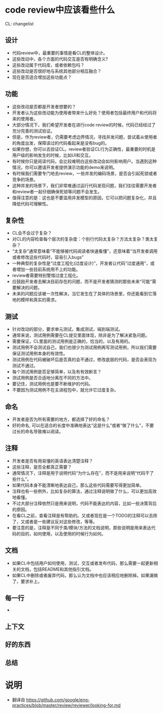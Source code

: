 # code review中应该看些什么

CL: changelist

## 设计
+ 代码review中，最重要的事情是看CL的整体设计。  
+ 这些改动中，各个方面的代码交互是否有明确含义?  
+ 这些改动属于代码库，或者依赖包吗？  
+ 这些改动是否很好地与系统其他部分相互融合？  
+ 现在是否适合增加这些功能点？

## 功能
+ 这些改动是否都是开发者想要的？
+ 开发者认为这些改动能为使用者带来什么好处？使用者包括最终用户和代码将来的使用者。
+ 大部分情况下，我们希望开发者在进行code review的时候，代码已经经过了充分完善的测试验证。
+ 但是，作为review者，仍需要考虑边界情况，寻找并发问题，尝试着从使用者的角度出发，保障读过的代码看起来是没有bug的。
+ 如果你想，你可以去验证CL。review者验证CL行为正确性，最重要的时机是用户级的影响发生的时候，比如UI和交互。
+ 有时候你只是阅读代码，会比较难明白这些改动会如何影响用户。当遇到这种情况，你可以邀请开发者提供演示功能的demo来说明。
+ 有时候我们需要专门地去review，一些并发的编码场景，是否会引起死锁或者竞争的场景。
+ 这种并发的场景下，我们非常难通过运行代码发现问题，我们往往需要开发者和review者一起仔细确保死锁等问题不会发生。
+ 值得注意的是：这也是不要滥用并发模型的原因，它可以把问题复杂化，并且降低代码可理解性。

## 复杂性
+ CL会不会过于复杂？
+ 对CL的内容检查每个层次的复杂度：个别行代码太复杂？方法太复杂？类太复杂？
+ “太复杂”通常意味着“不能够被代码阅读者快速看懂”，还意味着“当开发者调用或者修改这些代码时，容易引入bugs”
+ 一种典型的复杂性是“过度工程化(过度设计)”，开发者让代码“过度通用”，或者增加一些目前系统用不上的功能。
+ review者需要特别警惕过度工程化。
+ 应鼓励开发者去解决目前存在的问题，而不是开发者猜测的那些未来“可能”需要解决的问题。
+ 未来的问题应该被一次性解决，当它发生在了具体的场景里，你还能看到它落地的模样和真实的需求。

## 测试
+ 针对改动的部分，要求单元测试，集成测试，端到端测试。
+ 通常来说，测试用例需要在CL提交里面体现，除非是为了解决紧急问题。
+ 需要保证，CL里面的测试用例是正确的，恰当的，以及有用的。
+ 测试用例不会测试自己，我们也很少为测试用例再写测试用例，所以我们需要保证测试用例本身的有效性。
+ 测试用例在代码被破坏后是否真的会不通过，修改底层的代码，是否会表现为测试不通过。
+ 每个测试用例是否足够简单，以及有有效断言？
+ 测试用例是否合适地分离在不同的方法中。
+ 要记住，测试用例也是要不断维护的代码。
+ 不要因为测试用例不在主进程包中，就允许它过度复杂。

## 命名
+ 开发者是否为所有需要的地方，都选择了好的命名？
+ 好的命名, 可以在适合的长度中准确地表达“这是什么”或者“做了什么”，不要过长的命名导致难以阅读。

## 注释
+ 开发者是否有用易懂的英语表达清楚注释？
+ 这些注释，是否全都真正需要？
+ 通常情况下，注释是用于说明代码“为什么存在”，而不是用来说明“代码干了些什么”。
+ 如果代码本身不能清晰地表达自己，那么这些代码需要写得更加简单。
+ 注释也有一些例外，比如复杂的算法，通过注释说明做了什么，可以更加高效地看懂。
+ 不过大部分注释依然只是用来说明，代码不能表达的内容，比如一些决策背后的原因。
+ 在看CL之前，查看注释是有帮助的。又或者现在是一个TODO的注释可以去除了，又或者是一些建议反对这些修改，等等。
+ 要注意的是，注释是不同于类/模块/方法的文档说明，那些说明是用来表达代码的目的，如何使用，以及使用的时候行为如何。

## 文档
+ 如果CL中包括用户如何使用，测试，交互或者发布代码，那么需要一起更新相关的文档，包括README和其他指引文档。
+ 如果CL中删除或者废弃代码，那么认为文档中也应该相应地删除掉。如果漏做了，要求补上。

## 每一行
+ 

## 上下文

## 好的东西

## 总结

# 说明
+ 翻译自 https://github.com/google/eng-practices/blob/master/review/reviewer/looking-for.md
